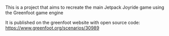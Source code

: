 This is a project that aims to recreate the main Jetpack Joyride game using the Greenfoot game engine

It is published on the greenfoot website with open source code: https://www.greenfoot.org/scenarios/30989